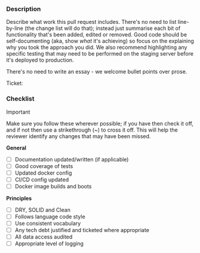 <!-- PLEASE COMPLETE THIS TO THE BEST OF YOUR ABILITY -->

<!-- NOTE: your PR title will need to conform to the conventional commit spec -->

### Description

Describe what work this pull request includes. There's no need to list line-by-line (the change list will do that);
instead just summarise each bit of functionality that's been added, edited or removed. Good code should be
self-documenting (aka, show _what_ it's achieving) so focus on the explaining why you took the approach you did. We also
recommend highlighting any specific testing that may need to be performed on the staging server before it's deployed to
production.

There's no need to write an essay - we welcome bullet points over prose.

Ticket: <!-- past the link to the issue or delete this line if there's no issue -->

### Checklist

> [!IMPORTANT]
> Make sure you follow these wherever possible; if you have then check it off, and if not then use a strikethrough (\~)
> to cross it off. This will help the reviewer identify any changes that may have been missed.

**General**

- [ ] Documentation updated/written (if applicable)
- [ ] Good coverage of tests
- [ ] Updated docker config
- [ ] CI/CD config updated
- [ ] Docker image builds and boots

**Principles**

- [ ] DRY, SOLID and Clean
- [ ] Follows language code style
- [ ] Use consistent vocabulary
- [ ] Any tech debt justified and ticketed where appropriate
- [ ] All data access audited
- [ ] Appropriate level of logging
